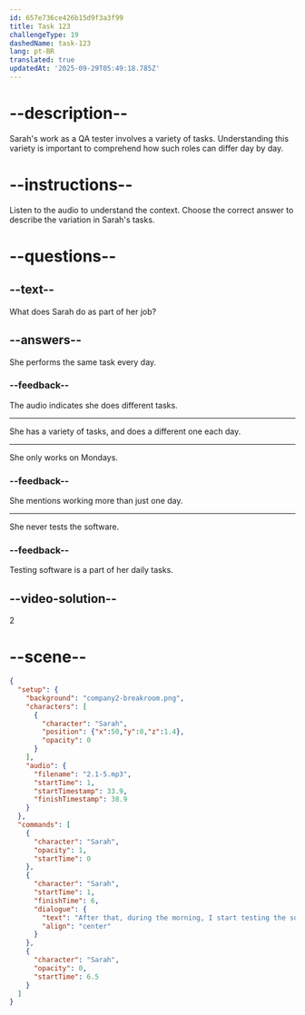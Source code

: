 ```yaml
---
id: 657e736ce426b15d9f3a3f99
title: Task 123
challengeType: 19
dashedName: task-123
lang: pt-BR
translated: true
updatedAt: '2025-09-29T05:49:18.785Z'
---
```


<!-- Sarah: After that, during the morning, I start testing the software. I have a different task to do each day. -->

# --description--

Sarah's work as a QA tester involves a variety of tasks. Understanding this variety is important to comprehend how such roles can differ day by day.

# --instructions--

Listen to the audio to understand the context. Choose the correct answer to describe the variation in Sarah's tasks.

# --questions--

## --text--

What does Sarah do as part of her job?

## --answers--

She performs the same task every day.

### --feedback--

The audio indicates she does different tasks.

---

She has a variety of tasks, and does a different one each day.

---

She only works on Mondays.

### --feedback--

She mentions working more than just one day.

---

She never tests the software.

### --feedback--

Testing software is a part of her daily tasks.

## --video-solution--

2

# --scene--

```json
{
  "setup": {
    "background": "company2-breakroom.png",
    "characters": [
      {
        "character": "Sarah",
        "position": {"x":50,"y":0,"z":1.4},
        "opacity": 0
      }
    ],
    "audio": {
      "filename": "2.1-5.mp3",
      "startTime": 1,
      "startTimestamp": 33.9,
      "finishTimestamp": 38.9
    }
  },
  "commands": [
    {
      "character": "Sarah",
      "opacity": 1,
      "startTime": 0
    },
    {
      "character": "Sarah",
      "startTime": 1,
      "finishTime": 6,
      "dialogue": {
        "text": "After that, during the morning, I start testing the software. I have a different task to do each day.",
        "align": "center"
      }
    },
    {
      "character": "Sarah",
      "opacity": 0,
      "startTime": 6.5
    }
  ]
}
```

